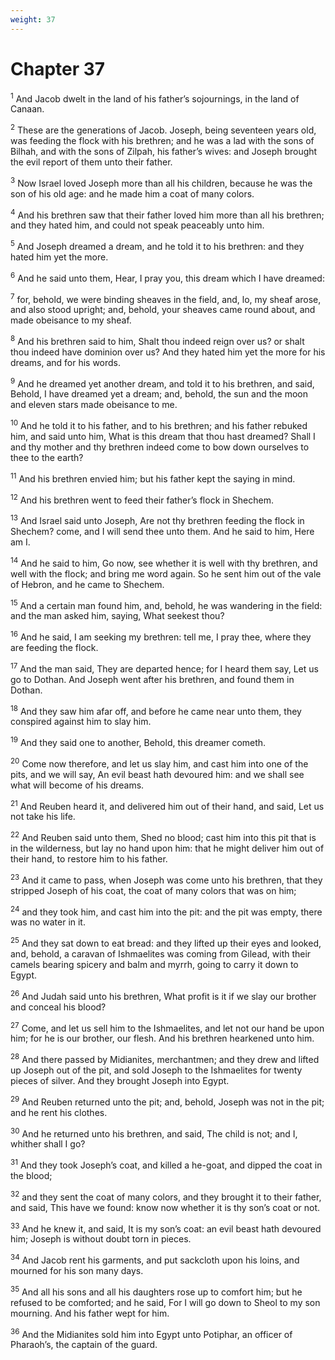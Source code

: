 ```yaml
---
weight: 37
---
```


# Chapter 37

<sup>1</sup> And Jacob dwelt in the land of his father’s sojournings, in the land of Canaan. 

<sup>2</sup> These are the generations of Jacob. Joseph, being seventeen years old, was feeding the flock with his brethren; and he was a lad with the sons of Bilhah, and with the sons of Zilpah, his father’s wives: and Joseph brought the evil report of them unto their father. 

<sup>3</sup> Now Israel loved Joseph more than all his children, because he was the son of his old age: and he made him a coat of many colors. 

<sup>4</sup> And his brethren saw that their father loved him more than all his brethren; and they hated him, and could not speak peaceably unto him. 

<sup>5</sup> And Joseph dreamed a dream, and he told it to his brethren: and they hated him yet the more. 

<sup>6</sup> And he said unto them, Hear, I pray you, this dream which I have dreamed: 

<sup>7</sup> for, behold, we were binding sheaves in the field, and, lo, my sheaf arose, and also stood upright; and, behold, your sheaves came round about, and made obeisance to my sheaf. 

<sup>8</sup> And his brethren said to him, Shalt thou indeed reign over us? or shalt thou indeed have dominion over us? And they hated him yet the more for his dreams, and for his words. 

<sup>9</sup> And he dreamed yet another dream, and told it to his brethren, and said, Behold, I have dreamed yet a dream; and, behold, the sun and the moon and eleven stars made obeisance to me. 

<sup>10</sup> And he told it to his father, and to his brethren; and his father rebuked him, and said unto him, What is this dream that thou hast dreamed? Shall I and thy mother and thy brethren indeed come to bow down ourselves to thee to the earth? 

<sup>11</sup> And his brethren envied him; but his father kept the saying in mind. 

<sup>12</sup> And his brethren went to feed their father’s flock in Shechem. 

<sup>13</sup> And Israel said unto Joseph, Are not thy brethren feeding the flock in Shechem? come, and I will send thee unto them. And he said to him, Here am I. 

<sup>14</sup> And he said to him, Go now, see whether it is well with thy brethren, and well with the flock; and bring me word again. So he sent him out of the vale of Hebron, and he came to Shechem. 

<sup>15</sup> And a certain man found him, and, behold, he was wandering in the field: and the man asked him, saying, What seekest thou? 

<sup>16</sup> And he said, I am seeking my brethren: tell me, I pray thee, where they are feeding the flock. 

<sup>17</sup> And the man said, They are departed hence; for I heard them say, Let us go to Dothan. And Joseph went after his brethren, and found them in Dothan. 

<sup>18</sup> And they saw him afar off, and before he came near unto them, they conspired against him to slay him. 

<sup>19</sup> And they said one to another, Behold, this dreamer cometh. 

<sup>20</sup> Come now therefore, and let us slay him, and cast him into one of the pits, and we will say, An evil beast hath devoured him: and we shall see what will become of his dreams. 

<sup>21</sup> And Reuben heard it, and delivered him out of their hand, and said, Let us not take his life. 

<sup>22</sup> And Reuben said unto them, Shed no blood; cast him into this pit that is in the wilderness, but lay no hand upon him: that he might deliver him out of their hand, to restore him to his father. 

<sup>23</sup> And it came to pass, when Joseph was come unto his brethren, that they stripped Joseph of his coat, the coat of many colors that was on him; 

<sup>24</sup> and they took him, and cast him into the pit: and the pit was empty, there was no water in it. 

<sup>25</sup> And they sat down to eat bread: and they lifted up their eyes and looked, and, behold, a caravan of Ishmaelites was coming from Gilead, with their camels bearing spicery and balm and myrrh, going to carry it down to Egypt. 

<sup>26</sup> And Judah said unto his brethren, What profit is it if we slay our brother and conceal his blood? 

<sup>27</sup> Come, and let us sell him to the Ishmaelites, and let not our hand be upon him; for he is our brother, our flesh. And his brethren hearkened unto him. 

<sup>28</sup> And there passed by Midianites, merchantmen; and they drew and lifted up Joseph out of the pit, and sold Joseph to the Ishmaelites for twenty pieces of silver. And they brought Joseph into Egypt. 

<sup>29</sup> And Reuben returned unto the pit; and, behold, Joseph was not in the pit; and he rent his clothes. 

<sup>30</sup> And he returned unto his brethren, and said, The child is not; and I, whither shall I go? 

<sup>31</sup> And they took Joseph’s coat, and killed a he-goat, and dipped the coat in the blood; 

<sup>32</sup> and they sent the coat of many colors, and they brought it to their father, and said, This have we found: know now whether it is thy son’s coat or not. 

<sup>33</sup> And he knew it, and said, It is my son’s coat: an evil beast hath devoured him; Joseph is without doubt torn in pieces. 

<sup>34</sup> And Jacob rent his garments, and put sackcloth upon his loins, and mourned for his son many days. 

<sup>35</sup> And all his sons and all his daughters rose up to comfort him; but he refused to be comforted; and he said, For I will go down to Sheol to my son mourning. And his father wept for him. 

<sup>36</sup> And the Midianites sold him into Egypt unto Potiphar, an officer of Pharaoh’s, the captain of the guard. 


